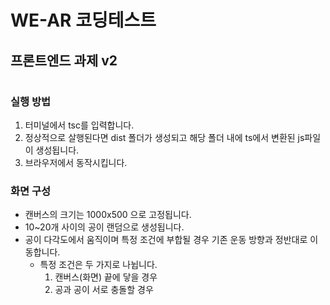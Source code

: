 # WE-AR 코딩테스트  

## 프론트엔드 과제  v2
#  

### __실행 방법__
1. 터미널에서 tsc를 입력합니다.
2. 정상적으로 살행된다면 dist 폴더가 생성되고 해당 폴더 내에 ts에서 변환된 js파일이 생성됩니다.
3. 브라우저에서 동작시킵니다.


### __화면 구성__
- 캔버스의 크기는 1000x500 으로 고정됩니다.
- 10~20개 사이의 공이 랜덤으로 생성됩니다.
- 공이 다각도에서 움직이며 특정 조건에 부합될 경우 기존 운동 방향과 정반대로 이동합니다.
  - 특정 조건은 두 가지로 나뉩니다.
    1. 캔버스(화면) 끝에 닿을 경우
    2. 공과 공이 서로 충돌할 경우